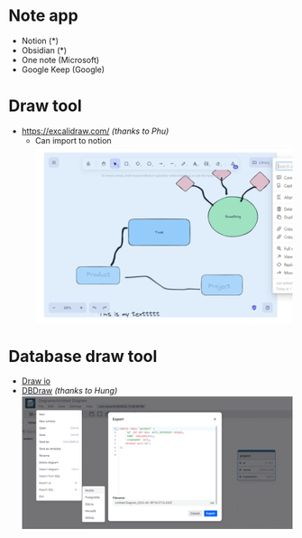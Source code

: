 # Note app
- Notion (*)
- Obsidian (*) 
- One note (Microsoft)
- Google Keep (Google)

# Draw tool
- https://excalidraw.com/ *(thanks to Phu)*
  - Can import to notion![alt text](./images/excalidraw.png)


# Database draw tool
- [Draw io](https://app.diagrams.net/)
- [DBDraw](https://drawdb.vercel.app/editor) *(thanks to Hung)* ![alt text](./images/DBdraw.png) 